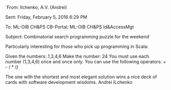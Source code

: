 `From: Ilchenko, A.V. (Andrei)

Sent: Friday, February 5, 2016 6:29 PM

To: ML-OIB CH&PS CB-Portal; ML-OIB CH&PS Id&AccessMgt

Subject: Combinatorial search programming puzzle for the weekend`

Particularly interesting for those who pick up programming in Scala:

Given the numbers: 1,3,4,6
Make the number: 24
You must use each number (1,3,4,6) once and once only.
You can use the following operators:  + - / * ()
 

The one with the shortest and most elegant solution wins a nice deck of cards with software development wisdoms.
Andrei ILchenko
